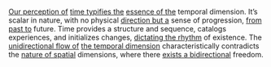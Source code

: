 

[Our perception of](2/2/2/3/3/_Perception-Judgment) [time typifies the](1/2/2/3/1/_Duration-Instant) [essence of the](2/2/3/2/3/_Essence-Appearance) temporal dimension. It’s scalar in nature, with no physical [direction but a](1/1/3/2/1/2/1/2/.Direction) sense of progression, [from past to](3/3/2/3/3/2/_Past-Future) future. Time provides a structure and sequence, catalogs experiences, and initializes changes, [dictating the rhythm](2/1/3/1/2/2/.Rhythm) of existence. The [unidirectional flow of](1/3/1/1/1/1/1/2/3/2/_Thick-Thin%20Flow) [the temporal dimension](1/2/1/3/1/1/.Temporal%20Dimension) characteristically contradicts the [nature of spatial](1/2/1/1/3/3/2/1/.Spatial) dimensions, where there [exists a bidirectional](1/2/1/2/3/1/2/.Directionless) freedom.

